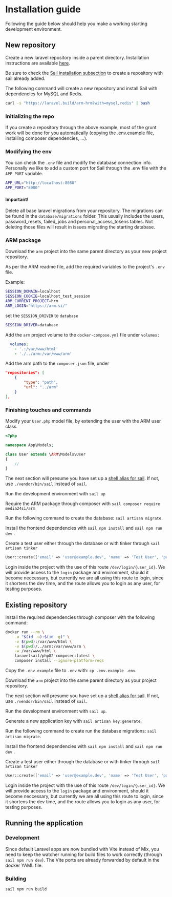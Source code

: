 # Installation guide

Following the guide below should help you make a working starting development environment.

## New repository
Create a new laravel repository inside a parent directory. Installation instructions are available [here](https://laravel.com/docs/9.x/installation#laravel-and-docker).

Be sure to check the [Sail installation subsection](https://laravel.com/docs/9.x/installation#choosing-your-sail-services) to create a repository with sail already added.

The following command will create a new repository and install Sail with dependencies for MySQL and Redis.

```bash
curl -s "https://laravel.build/arm-hrm?with=mysql,redis" | bash
```

### Initializing the repo

If you create a repository through the above example, most of the grunt work will be done for you automatically (copying the .env.example file, installing composer dependencies, ...).

### Modifying the env

You can check the `.env` file and modify the database connection info. Personally we like to add a custom port for Sail through the .env file with the `APP_PORT` variable.

```bash
APP_URL="http://localhost:8080"
APP_PORT="8080"
```

#### Important!

Delete all base laravel migrations from your repository.
The migrations can be found in the `database/migrations` folder. This usually includes the users, password_resets, failed_jobs and personal_access_tokens tables. Not deleting those files will result in issues migrating the starting database.

### ARM package
Download the `arm` project into the same parent directory as your new project repository.

As per the ARM readme file, add the required variables to the project's `.env` file.

Example:
```bash
SESSION_DOMAIN=localhost
SESSION_COOKIE=localhost_test_session
ARM_CURRENT_PROJECT=hrm
ARM_LOGIN="https://arm.si/"
```

set the `SESSION_DRIVER` to `database`

```bash
SESSION_DRIVER=database
```

Add the `arm` project volume to the `docker-compose.yml` file under `volumes:`

```yaml
  volumes:
    - '.:/var/www/html'
    - './../arm:/var/www/arm'
```

Add the arm path to the `composer.json` file, under

```json
"repositories": [
    {
        "type": "path",
        "url": "../arm"
    }
],
```

### Finishing touches and commands

Modify your `User.php` model file, by extending the user with the ARM user class.

```php
<?php

namespace App\Models;

class User extends \ARM\Models\User
{
    //
}
```

The next section will presume you have set up a [shell alias for sail](https://laravel.com/docs/master/sail#configuring-a-shell-alias). If not, use `./vendor/bin/sail` instead of `sail`.

Run the development environment with `sail up`

Require the ARM package through composer with `sail composer require media24si/arm`

Run the following command to create the database: `sail artisan migrate`.

Install the frontend dependencies with `sail npm install` and `sail npm run dev` .

Create a test user either through the database or with tinker through `sail artisan tinker`

```php
User::create(['email' => 'user@example.dev', 'name' => 'Test User', 'password' => \Hash::make('password')]);
```

Login inside the project with the use of this route `/dev/login/{user_id}`. We will provide access to the `login` package and environment, should it become neccessary, but currently we are all using this route to login, since it shortens the dev time, and the route allows you to login as any user, for testing purposes.

## Existing repository

Install the required dependencies through composer with the following command:

```bash
docker run --rm \
    -u "$(id -u):$(id -g)" \
    -v $(pwd):/var/www/html \
    -v $(pwd)/../arm:/var/www/arm \
    -w /var/www/html \
    laravelsail/php82-composer:latest \
    composer install --ignore-platform-reqs
```

Copy the `.env.example` file to `.env` with: `cp .env.example .env`.

Download the `arm` project into the same parent directory as your project repository.

The next section will presume you have set up a [shell alias for sail](https://laravel.com/docs/master/sail#configuring-a-shell-alias). If not, use `./vendor/bin/sail` instead of `sail`.

Run the development environment with `sail up`.

Generate a new application key with `sail artisan key:generate`.

Run the following command to create run the database migrations: `sail artisan migrate`.

Install the frontend dependencies with `sail npm install` and `sail npm run dev` .

Create a test user either through the database or with tinker through `sail artisan tinker`

```php
User::create(['email' => 'user@example.dev', 'name' => 'Test User', 'password' => \Hash::make('password')]);
```

Login inside the project with the use of this route `/dev/login/{user_id}`. We will provide access to the `login` package and environment, should it become neccessary, but currently we are all using this route to login, since it shortens the dev time, and the route allows you to login as any user, for testing purposes.

## Running the application

### Development

Since default Laravel apps are now bundled with Vite instead of Mix, you need to keep the watcher running for build files to work correctly (through `sail npm run dev`). The Vite ports are already forwarded by default in the docker YAML file.

### Building

`sail npm run build`

